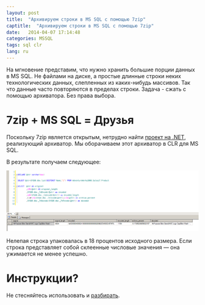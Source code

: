 ```yaml
---
layout: post
title:  "Архивируем строки в MS SQL с помощью 7zip"
captitle:  "Архивируем строки в MS SQL с помощью 7zip"
date:   2014-04-07 17:14:48
categories: MSSQL
tags: sql clr
lang: ru
---
```


На мгновение представим, что нужно хранить большие порции данных в MS SQL. Не файлами на диске, а простые длинные строки неких технологических данных, слепленных из каких-нибудь массивов. Так что данные часто повторяются в пределах строки. Задача - сжать с помощью архиватора. Без права выбора.

7zip + MS SQL = Друзья
======================

Поскольку 7zip является открытым, нетрудно найти [проект на .NET][7zip], реализующий архиватор. Мы оборачиваем этот архиватор в CLR для MS SQL.

В результате получаем следующее:

<center><img alt="Сжали строку" src="/img/2014/7zip.png" style="cursor:pointer" onclick="window.open('/img/2014/7zip.png','_blank');return;"/></center>

Нелепая строка упаковалась в 18 процентов исходного размера. Если строка представляет собой склеенные числовые значения &mdash; она ужимается не менее успешно.

Инструкции?
=====================

Не стесняйтесь использовать и [разбирать][dll].

[dll]: https://github.com/atru/database-dll/tree/master/7zip-dll
[7zip]: http://sevenzipsharp.codeplex.com/
